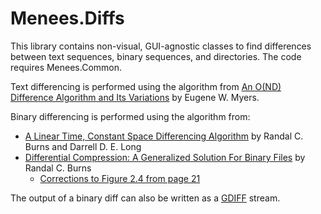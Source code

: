 ﻿# Menees.Diffs

This library contains non-visual, GUI-agnostic classes to find differences between text sequences, binary sequences, and directories. The code requires Menees.Common.

Text differencing is performed using the algorithm from [An O(ND) Difference Algorithm and Its Variations](http://www.menees.com/Docs/Diff/MyersDiff.pdf) by Eugene W. Myers.

Binary differencing is performed using the algorithm from:
* [A Linear Time, Constant Space Differencing Algorithm](http://www.menees.com/Docs/Diff/BurnsBinaryDiff_Paper.pdf) by Randal C. Burns and Darrell D. E. Long 
* [Differential Compression: A Generalized Solution For Binary Files](http://www.menees.com/Docs/Diff/BurnsBinaryDiff_Thesis.pdf) by Randal C. Burns
  * [Corrections to Figure 2.4 from page 21](http://www.menees.com/Docs/Diff/BurnsBinaryDiff_Fig24Fixed.gif)

The output of a binary diff can also be written as a [GDIFF](https://www.w3.org/TR/NOTE-gdiff-19970825.html) stream. 
